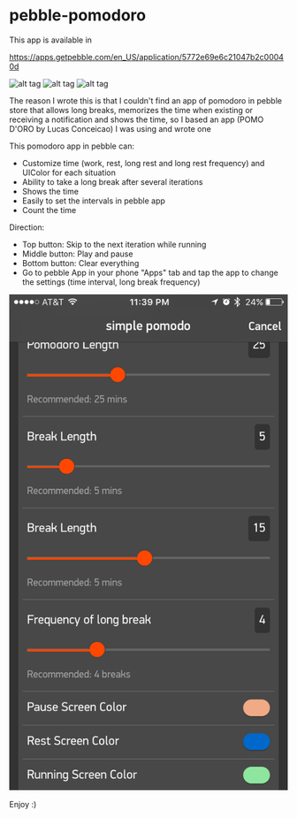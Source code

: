 # pebble-pomodoro

This app is available in 

https://apps.getpebble.com/en_US/application/5772e69e6c21047b2c00040d

![alt tag](https://assets.getpebble.com/api/file/HDAQrSspT2yGcSY08MsJ/convert?cache=true&fit=crop&w=144&h=168)
![alt tag](https://assets.getpebble.com/api/file/T1SB6a3QTbaGtVvyipjO/convert?cache=true&fit=crop&w=144&h=168)
![alt tag](https://assets.getpebble.com/api/file/TAay85J0Rz6B7NbqN8S5/convert?cache=true&fit=crop&w=144&h=168)

The reason I wrote this is that I couldn't find an app of pomodoro in pebble store that allows long breaks, memorizes the time when existing or receiving a notification and shows the time, so I based an app (POMO D'ORO by Lucas Conceicao) I was using and wrote one

This pomodoro app in pebble can:

- Customize time (work, rest, long rest and long rest frequency) and UIColor for each situation
- Ability to take a long break after several iterations
- Shows the time
- Easily to set the intervals in pebble app
- Count the time


Direction: 
- Top button: Skip to the next iteration while running
- Middle button: Play and pause
- Bottom button: Clear everything
- Go to pebble App in your phone "Apps" tab and tap the app to change the settings (time interval, long break frequency) 



![alt tag](https://raw.githubusercontent.com/shawnzxiang/pebble-pomodoro/master/resources/images/IMG_0423.PNG)

Enjoy :) 
